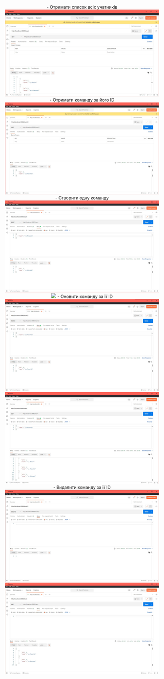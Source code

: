 <p align="center">
- Отримати список всіх учатників
<img src="../assets/список команд.jpg">
- Отримати команду за його ID
<img src="../assets/получил участника по айди.jpg">
- Створити одну команду
<img src="../assets/Создание новой команды.jpg">
<img src="../assets/Создание новой команды.jpg1">
- Оновити команду за її ID
<img src="../assets/Обновил за айди.jpg">
<img src="../assets/Обновил за айди1.jpg">
- Видалити команду за її ID
<img src="../assets/удалил по айди.jpg">
<img src="../assets/удалил по айди1.jpg">
<p>